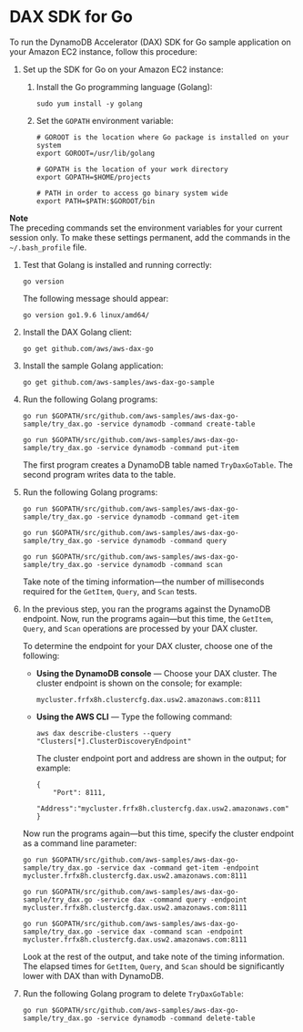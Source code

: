 # DAX SDK for Go<a name="DAX.client.run-application-go"></a>

To run the DynamoDB Accelerator \(DAX\) SDK for Go sample application on your Amazon EC2 instance, follow this procedure:

1. Set up the SDK for Go on your Amazon EC2 instance:

   1. Install the Go programming language \(Golang\):

      ```
      sudo yum install -y golang
      ```

   1. Set the `GOPATH` environment variable:

      ```
      # GOROOT is the location where Go package is installed on your system
      export GOROOT=/usr/lib/golang
      
      # GOPATH is the location of your work directory
      export GOPATH=$HOME/projects
      
      # PATH in order to access go binary system wide
      export PATH=$PATH:$GOROOT/bin
      ```
**Note**  
The preceding commands set the environment variables for your current session only\. To make these settings permanent, add the commands in the `~/.bash_profile` file\.

   1. Test that Golang is installed and running correctly:

      ```
      go version
      ```

      The following message should appear:

      `go version go1.9.6 linux/amd64/`

1. Install the DAX Golang client:

   ```
   go get github.com/aws/aws-dax-go
   ```

1. Install the sample Golang application:

   ```
   go get github.com/aws-samples/aws-dax-go-sample
   ```

1. Run the following Golang programs:

   ```
   go run $GOPATH/src/github.com/aws-samples/aws-dax-go-sample/try_dax.go -service dynamodb -command create-table
   ```

   ```
   go run $GOPATH/src/github.com/aws-samples/aws-dax-go-sample/try_dax.go -service dynamodb -command put-item
   ```

   The first program creates a DynamoDB table named `TryDaxGoTable`\. The second program writes data to the table\.

1. Run the following Golang programs:

   ```
   go run $GOPATH/src/github.com/aws-samples/aws-dax-go-sample/try_dax.go -service dynamodb -command get-item
   ```

   ```
   go run $GOPATH/src/github.com/aws-samples/aws-dax-go-sample/try_dax.go -service dynamodb -command query
   ```

   ```
   go run $GOPATH/src/github.com/aws-samples/aws-dax-go-sample/try_dax.go -service dynamodb -command scan
   ```

   Take note of the timing information—the number of milliseconds required for the `GetItem`, `Query`, and `Scan` tests\.

1. In the previous step, you ran the programs against the DynamoDB endpoint\. Now, run the programs again—but this time, the `GetItem`, `Query`, and `Scan` operations are processed by your DAX cluster\.

   To determine the endpoint for your DAX cluster, choose one of the following:
   + **Using the DynamoDB console** — Choose your DAX cluster\. The cluster endpoint is shown on the console; for example: 

     ```
     mycluster.frfx8h.clustercfg.dax.usw2.amazonaws.com:8111
     ```
   + **Using the AWS CLI** — Type the following command:

     ```
     aws dax describe-clusters --query "Clusters[*].ClusterDiscoveryEndpoint"
     ```

     The cluster endpoint port and address are shown in the output; for example: 

     ```
     {
         "Port": 8111,
         "Address":"mycluster.frfx8h.clustercfg.dax.usw2.amazonaws.com"
     }
     ```

   Now run the programs again—but this time, specify the cluster endpoint as a command line parameter:

   ```
   go run $GOPATH/src/github.com/aws-samples/aws-dax-go-sample/try_dax.go -service dax -command get-item -endpoint mycluster.frfx8h.clustercfg.dax.usw2.amazonaws.com:8111
   ```

   ```
   go run $GOPATH/src/github.com/aws-samples/aws-dax-go-sample/try_dax.go -service dax -command query -endpoint mycluster.frfx8h.clustercfg.dax.usw2.amazonaws.com:8111
   ```

   ```
   go run $GOPATH/src/github.com/aws-samples/aws-dax-go-sample/try_dax.go -service dax -command scan -endpoint mycluster.frfx8h.clustercfg.dax.usw2.amazonaws.com:8111
   ```

   Look at the rest of the output, and take note of the timing information\. The elapsed times for `GetItem`, `Query`, and `Scan` should be significantly lower with DAX than with DynamoDB\.

1. Run the following Golang program to delete `TryDaxGoTable`:

   ```
   go run $GOPATH/src/github.com/aws-samples/aws-dax-go-sample/try_dax.go -service dynamodb -command delete-table
   ```